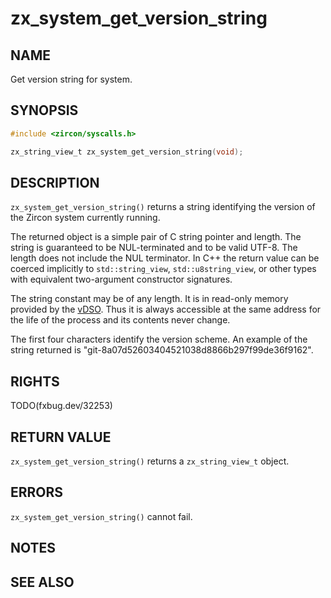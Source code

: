 # zx_system_get_version_string

## NAME

<!-- Contents of this heading updated by update-docs-from-fidl, do not edit. -->

Get version string for system.

## SYNOPSIS

<!-- Contents of this heading updated by update-docs-from-fidl, do not edit. -->

```c
#include <zircon/syscalls.h>

zx_string_view_t zx_system_get_version_string(void);
```

## DESCRIPTION

`zx_system_get_version_string()` returns a string identifying the version of
the Zircon system currently running.

The returned object is a simple pair of C string pointer and length.  The
string is guaranteed to be NUL-terminated and to be valid UTF-8.  The length
does not include the NUL terminator.  In C++ the return value can be coerced
implicitly to `std::string_view`, `std::u8string_view`, or other types with
equivalent two-argument constructor signatures.

The string constant may be of any length.  It is in read-only memory provided
by the [vDSO](../../concepts/kernel/vdso.md).  Thus it is always accessible at
the same address for the life of the process and its contents never change.

The first four characters identify the version scheme. An example of the string
returned is "git-8a07d52603404521038d8866b297f99de36f9162".

## RIGHTS

<!-- Contents of this heading updated by update-docs-from-fidl, do not edit. -->

TODO(fxbug.dev/32253)

## RETURN VALUE

`zx_system_get_version_string()` returns a `zx_string_view_t` object.

## ERRORS

`zx_system_get_version_string()` cannot fail.

## NOTES

## SEE ALSO


